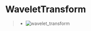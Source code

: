# WaveletTransform

> * ![wavelet_transform](https://user-images.githubusercontent.com/82637549/121800581-ca273200-cc6d-11eb-8cf5-c8d26f7c13fc.PNG)

